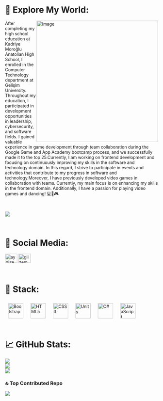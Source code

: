 # 🌈 Explore My World:

<img src="https://github.com/aygizemay/aygizemay/assets/132147429/24dafd6c-05ff-4d50-9ad0-c24d330bb83d" alt="Image" width="400" align="right"/>

 
After completing my high school education at Kadriye Moroğlu Anatolian High School, I enrolled in the Computer Technology department at Gelişim University. Throughout my education, I participated in development opportunities in leadership, cybersecurity, and software fields. I gained valuable experience in game development through team collaboration during the Google Game and App Academy bootcamp process, and we successfully made it to the top 25.Currently, I am working on frontend development and focusing on continuously improving my skills in the software and technology domain. In this regard, I strive to participate in events and activities that contribute to my progress in software and technology.Moreover, I have previously developed video games in collaboration with teams. Currently, my main focus is on enhancing my skills in the frontend domain. Additionally, I have a passion for playing video games and dancing! 💻💃🎮

<br>

[![](https://visitcount.itsvg.in/api?id=aygizemay&icon=7&color=10)](https://visitcount.itsvg.in)

<br>



# 📱 Social Media:
<a href="https://linkedin.com/in/aygizem" target="blank"><img align="center" src="https://raw.githubusercontent.com/rahuldkjain/github-profile-readme-generator/master/src/images/icons/Social/linked-in-alt.svg" alt="aygizem" height="30" width="40" /></a>
<a href="https://instagram.com/giizem.08" target="blank"><img align="center" src="https://raw.githubusercontent.com/rahuldkjain/github-profile-readme-generator/master/src/images/icons/Social/instagram.svg" alt="giizem.08" height="30" width="40" /></a>
</p>

<br/>  

# 🧰 Stack:

<div align="left">  
<a href="https://getbootstrap.com/docs/3.4/javascript/" target="_blank"><img style="margin: 10px" src="https://profilinator.rishav.dev/skills-assets/bootstrap-plain.svg" alt="Bootstrap" height="50" /></a>  
<a href="https://en.wikipedia.org/wiki/HTML5" target="_blank"><img style="margin: 10px" src="https://profilinator.rishav.dev/skills-assets/html5-original-wordmark.svg" alt="HTML5" height="50" /></a>  
<a href="https://www.w3schools.com/css/" target="_blank"><img style="margin: 10px" src="https://profilinator.rishav.dev/skills-assets/css3-original-wordmark.svg" alt="CSS3" height="50" /></a>  
<a href="https://unity.com/" target="_blank"><img style="margin: 10px" src="https://profilinator.rishav.dev/skills-assets/unity.png" alt="Unity" height="50" /></a>  
<a href="https://docs.microsoft.com/en-us/dotnet/csharp/" target="_blank"><img style="margin: 10px" src="https://profilinator.rishav.dev/skills-assets/csharp-original.svg" alt="C#" height="50" /></a>  
<a href="https://www.javascript.com/" target="_blank"><img style="margin: 10px" src="https://profilinator.rishav.dev/skills-assets/javascript-original.svg" alt="JavaScript" height="50" /></a>  
</div>
</td><td valign="top" width="33%">
</td><td valign="top" width="33%">
</td></tr></table>  

<br/>

# 📈  GitHub Stats:
![](https://github-readme-stats.vercel.app/api?username=aygizemay&theme=bear&hide_border=false&include_all_commits=false&count_private=false)<br/>
![](https://github-readme-streak-stats.herokuapp.com/?user=aygizemay&theme=bear&hide_border=false)<br/>
![](https://github-readme-stats.vercel.app/api/top-langs/?username=aygizemay&theme=bear&hide_border=false&include_all_commits=false&count_private=false&layout=compact)


### 🔝 Top Contributed Repo
![](https://github-contributor-stats.vercel.app/api?username=aygizemay&limit=5&theme=dark&combine_all_yearly_contributions=true)








